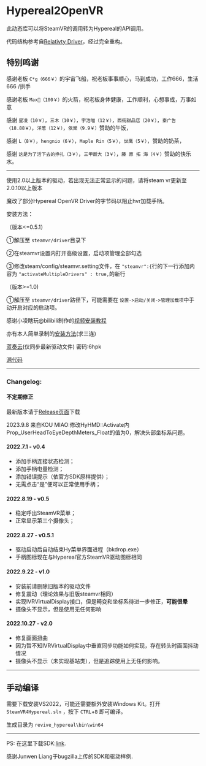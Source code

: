 # Hypereal2OpenVR

此动态库可以将SteamVR的调用转为Hypereal的API调用。

代码结构参考自[Relativty Driver](https://github.com/relativty/Relativty)，经过完全重构。

## 特别鸣谢

感谢老板 `C*g（666￥）`的宇宙飞船，祝老板事事顺心，马到成功，工作666，生活666 /拱手

感谢老板 `Max🐯（100￥）`的火箭，祝老板身体健康，工作顺利，心想事成，万事如意

感谢 `星凌（10￥）`，`三木（10￥）`，`宇浩喵（12￥）`，`西街甜品店（20￥）`，`秦广告（18.88￥）`，`洋葱（12￥）`，`依棠（9.9￥）`赞助的午饭，

感谢 `L（8￥）`，`hengnio（6￥）`，`Maple Rin（5￥）`，`世鹰（5￥）`，赞助的奶茶，

感谢 `这是为了活下去的挣扎（3￥）`，`三甲断大（3￥）`，`藤 原 拓 海（4￥）`赞助的快乐水。

---

使用2.0以上版本的驱动，若出现无法正常显示的问题，请将steam vr更新至2.0.10以上版本

魔改了部分Hypereal OpenVR Driver的字节码以阻止hvr加载手柄。

安装方法：

（版本<=0.5.1）

①解压至 `steamvr/driver`目录下

②在steamvr设置内打开高级设置，启动项管理全部勾选

③修改steam/config/steamvr.setting文件，在 `"steamvr":{`行的下一行添加内容为 `"activateMultipleDrivers" : true,`的新行

（版本>=1.0)

①解压至 `steamvr/driver`路径下，可能需要在 `设置->启动/关闭->管理加载项`中手动开启对应的启动项。

感谢小凌瞎玩@bilibili制作的[视频安装教程](http://b23.tv/eUQDddw)

亦有本人简单录制的[安装方法](https://www.bilibili.com/video/bv14Y4y1n7Q9)(求三连)

[蓝奏云](https://wwt.lanzoub.com/b0d48942b)(仅同步最新驱动文件) 密码:6hpk

[源代码](https://github.com/lixiangwuxian/Hypereal2OpenVR)

---

### Changelog:

#### 不定期修正

最新版本请于[Release页面](https://github.com/lixiangwuxian/Hypereal2OpenVR/releases/tag/prebuild_driver)下载

2023.9.8 来自KOU MIAO:修改HyHMD::Activate内Prop_UserHeadToEyeDepthMeters_Float的值为0，解决头部坐标系问题。


#### 2022.7.1 - v0.4

- 添加手柄连接状态检测；
- 添加手柄电量检测；
- 添加错误提示（依官方SDK原样提供）；
- 无需点击“是”便可以正常使用手柄；

#### 2022.8.19 - v0.5

- 稳定呼出SteamVR菜单；
- 正常显示第三个摄像头；

#### 2022.8.27 - v0.5.1

- 驱动启动后自动结束Hy菜单界面进程（bkdrop.exe）
- 手柄图标现在与Hypereal官方SteamVR驱动图标相同

#### 2022.9.22 - v1.0

- 安装前请删除旧版本的驱动文件
- 修复震动（理论效果与旧版steamvr相同）
- 实现IVRVirtualDisplay接口，但是畸变和坐标系待进一步修正，**可能很晕**
- 摄像头不显示，但是使用无任何影响

#### 2022.10.27 - v2.0

- 修复画面扭曲
- 因为暂不知IVRVirtualDisplay中垂直同步功能如何实现，存在转头时画面抖动情况
- 摄像头不显示（未实现基站类），但是追踪使用上无任何影响。

---

## 手动编译

需要下载安装VS2022，可能还需要额外安装Windows Kit。打开  `SteamVR4Hypereal.sln` ，按下 `CTRL`+`B` 即可编译。

生成目录为 `revive_hypereal\bin\win64`

---

PS: 在这里下载SDK:[link](https://bugzilla.mozilla.org/page.cgi?id=splinter.html&ignore=&bug=1378630&attachment=8883821).

感谢Junwen Liang于bugzilla上传的SDK和驱动样例.
